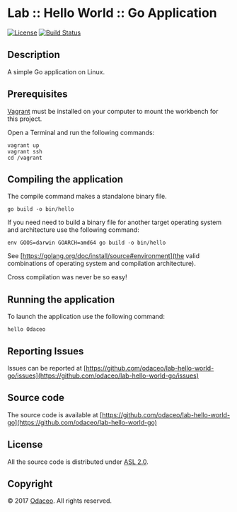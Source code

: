 # Lab :: Hello World :: Go Application

[![License](https://img.shields.io/github/license/odaceo/lab-hello-world-go.svg)](LICENSE)
[![Build Status](https://travis-ci.org/odaceo/lab-hello-world-go.svg)](https://travis-ci.org/odaceo/lab-hello-world-go)

## Description

A simple Go application on Linux.

## Prerequisites

[Vagrant](https://www.vagrantup.com/downloads.html) must be installed on your 
computer to mount the workbench for this project.

Open a Terminal and run the following commands:

```shell
vagrant up
vagrant ssh
cd /vagrant
```

## Compiling the application

The compile command makes a standalone binary file.

``` shell
go build -o bin/hello
```

If you need need to build a binary file for another target operating system 
and architecture use the following command:

``` shell
env GOOS=darwin GOARCH=amd64 go build -o bin/hello
```

See [https://golang.org/doc/install/source#environment](the valid combinations of operating system and compilation architecture).

Cross compilation was never be so easy!

## Running the application

To launch the application use the following command:

``` shell
hello Odaceo
```

## Reporting Issues

Issues can be reported at [https://github.com/odaceo/lab-hello-world-go/issues](https://github.com/odaceo/lab-hello-world-go/issues)

## Source code

The source code is available at [https://github.com/odaceo/lab-hello-world-go](https://github.com/odaceo/lab-hello-world-go)

## License

All the source code is distributed under [ASL 2.0](LICENSE).

## Copyright

© 2017 [Odaceo](http://odaceo.ch). All rights reserved.




